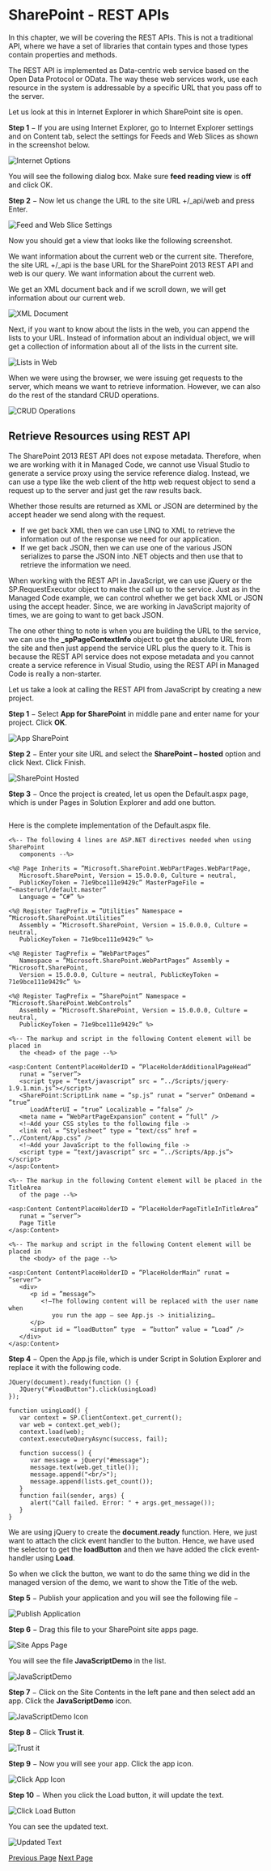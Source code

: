# SharePoint - REST APIs
In this chapter, we will be covering the REST APIs. This is not a traditional API, where we have a set of libraries that contain types and those types contain properties and methods.

The REST API is implemented as Data-centric web service based on the Open Data Protocol or OData. The way these web services work, use each resource in the system is addressable by a specific URL that you pass off to the server.

Let us look at this in Internet Explorer in which SharePoint site is open.

**Step 1** − If you are using Internet Explorer, go to Internet Explorer settings and on Content tab, select the settings for Feeds and Web Slices as shown in the screenshot below.

![Internet Options](../sharepoint/images/internet_options.jpg)

You will see the following dialog box. Make sure **feed reading view** is **off** and click OK.

**Step 2** − Now let us change the URL to the site URL +/_api/web and press Enter.

![Feed and Web Slice Settings](../sharepoint/images/feed_and_web_slice_settings.jpg)

Now you should get a view that looks like the following screenshot.

We want information about the current web or the current site. Therefore, the site URL +/_api is the base URL for the SharePoint 2013 REST API and web is our query. We want information about the current web.

We get an XML document back and if we scroll down, we will get information about our current web.

![XML Document](../sharepoint/images/xml_document.jpg)

Next, if you want to know about the lists in the web, you can append the lists to your URL. Instead of information about an individual object, we will get a collection of information about all of the lists in the current site.

![Lists in Web](../sharepoint/images/lists_in_web.jpg)

When we were using the browser, we were issuing get requests to the server, which means we want to retrieve information. However, we can also do the rest of the standard CRUD operations.

![CRUD Operations](../sharepoint/images/crud_operations.jpg)

## Retrieve Resources using REST API
The SharePoint 2013 REST API does not expose metadata. Therefore, when we are working with it in Managed Code, we cannot use Visual Studio to generate a service proxy using the service reference dialog. Instead, we can use a type like the web client of the http web request object to send a request up to the server and just get the raw results back.

Whether those results are returned as XML or JSON are determined by the accept header we send along with the request.

   * If we get back XML then we can use LINQ to XML to retrieve the information out of the response we need for our application.
   * If we get back JSON, then we can use one of the various JSON serializes to parse the JSON into .NET objects and then use that to retrieve the information we need.

When working with the REST API in JavaScript, we can use jQuery or the SP.RequestExecutor object to make the call up to the service. Just as in the Managed Code example, we can control whether we get back XML or JSON using the accept header. Since, we are working in JavaScript majority of times, we are going to want to get back JSON.

The one other thing to note is when you are building the URL to the service, we can use the **_spPageContextInfo** object to get the absolute URL from the site and then just append the service URL plus the query to it. This is because the REST API service does not expose metadata and you cannot create a service reference in Visual Studio, using the REST API in Managed Code is really a non-starter.

Let us take a look at calling the REST API from JavaScript by creating a new project.

**Step 1** − Select **App for SharePoint** in middle pane and enter name for your project. Click **OK**.

![App SharePoint](../sharepoint/images/app_sharepoint.jpg)

**Step 2** − Enter your site URL and select the **SharePoint – hosted** option and click Next. Click Finish.

![SharePoint Hosted](../sharepoint/images/sharepoint_hosted.jpg)

**Step 3** − Once the project is created, let us open the Default.aspx page, which is under Pages in Solution Explorer and add one button.

```

```
Here is the complete implementation of the Default.aspx file.

```
<%-- The following 4 lines are ASP.NET directives needed when using SharePoint
   components --%>

<%@ Page Inherits = ”Microsoft.SharePoint.WebPartPages.WebPartPage,
   Microsoft.SharePoint, Version = 15.0.0.0, Culture = neutral,
   PublicKeyToken = 71e9bce111e9429c” MasterPageFile = ”~masterurl/default.master”
   Language = ”C#” %>

<%@ Register TagPrefix = ”Utilities” Namespace = ”Microsoft.SharePoint.Utilities”
   Assembly = ”Microsoft.SharePoint, Version = 15.0.0.0, Culture = neutral,
   PublicKeyToken = 71e9bce111e9429c” %>

<%@ Register TagPrefix = ”WebPartPages”
   Namespace = ”Microsoft.SharePoint.WebPartPages” Assembly = ”Microsoft.SharePoint,
   Version = 15.0.0.0, Culture = neutral, PublicKeyToken = 71e9bce111e9429c” %>

<%@ Register TagPrefix = ”SharePoint” Namespace = ”Microsoft.SharePoint.WebControls”
   Assembly = ”Microsoft.SharePoint, Version = 15.0.0.0, Culture = neutral,
   PublicKeyToken = 71e9bce111e9429c” %>

<%-- The markup and script in the following Content element will be placed in
   the <head> of the page --%>

<asp:Content ContentPlaceHolderID = ”PlaceHolderAdditionalPageHead”
   runat = ”server”>
   <script type = ”text/javascript” src = ”../Scripts/jquery-1.9.1.min.js”></script>
   <SharePoint:ScriptLink name = ”sp.js” runat = ”server” OnDemand = ”true”
      LoadAfterUI = ”true” Localizable = ”false” />
   <meta name = ”WebPartPageExpansion” content = ”full” />
   <!–Add your CSS styles to the following file ->
   <link rel = ”Stylesheet” type = ”text/css” href = ”../Content/App.css” />
   <!–Add your JavaScript to the following file ->
   <script type = ”text/javascript” src = ”../Scripts/App.js”></script>
</asp:Content>

<%-- The markup in the following Content element will be placed in the TitleArea
   of the page --%>

<asp:Content ContentPlaceHolderID = ”PlaceHolderPageTitleInTitleArea”
   runat = ”server”>
   Page Title
</asp:Content>

<%-- The markup and script in the following Content element will be placed in
   the <body> of the page --%>

<asp:Content ContentPlaceHolderID = ”PlaceHolderMain” runat = ”server”>
   <div>
      <p id = ”message”>
         <!–The following content will be replaced with the user name when
            you run the app – see App.js -> initializing…
      </p>
      <input id = ”loadButton” type  = ”button” value = ”Load” />
   </div>
</asp:Content>
```
**Step 4** − Open the App.js file, which is under Script in Solution Explorer and replace it with the following code.

```
JQuery(document).ready(function () {
   JQuery("#loadButton").click(usingLoad)
});

function usingLoad() {
   var context = SP.ClientContext.get_current();
   var web = context.get_web();
   context.load(web);
   context.executeQueryAsync(success, fail);
   
   function success() {
      var message = jQuery("#message");
      message.text(web.get_title());
      message.append("<br/>");
      message.append(lists.get_count());
   }
   function fail(sender, args) {
      alert("Call failed. Error: " + args.get_message());
   }
}
```
We are using jQuery to create the **document.ready** function. Here, we just want to attach the click event handler to the button. Hence, we have used the selector to get the **loadButton** and then we have added the click event-handler using **Load**.

So when we click the button, we want to do the same thing we did in the managed version of the demo, we want to show the Title of the web.

**Step 5** − Publish your application and you will see the following file −

![Publish Application](../sharepoint/images/publish_application.jpg)

**Step 6** − Drag this file to your SharePoint site apps page.

![Site Apps Page](../sharepoint/images/site_apps_page.jpg)

You will see the file **JavaScriptDemo** in the list.

![JavaScriptDemo](../sharepoint/images/javascriptdemo.jpg)

**Step 7** − Click on the Site Contents in the left pane and then select add an app. Click the **JavaScriptDemo** icon.

![JavaScriptDemo Icon](../sharepoint/images/javascriptdemo_icon.jpg)

**Step 8** − Click **Trust it**.

![Trust it](../sharepoint/images/trust_it.jpg)

**Step 9** − Now you will see your app. Click the app icon.

![Click App Icon](../sharepoint/images/click_app_icon.jpg)

**Step 10** − When you click the Load button, it will update the text.

![Click Load Button](../sharepoint/images/click_load_button.jpg)

You can see the updated text.

![Updated Text](../sharepoint/images/updated_text.jpg)


[Previous Page](../sharepoint/sharepoint_client_object_model.md) [Next Page](../sharepoint/sharepoint_features_and_elements.md) 
